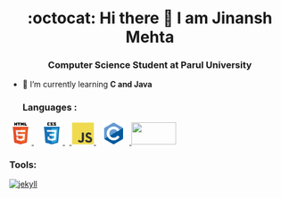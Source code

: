 <!--
**Jinansh230705/Jinansh230705** is a ✨ _special_ ✨ repository because its `README.md` (this file) appears on your GitHub profile.

Here are some ideas to get you started:

- 🔭 I’m currently working on ...
- 🌱 I’m currently learning ...
- 👯 I’m looking to collaborate on ...
- 🤔 I’m looking for help with ...
- 💬 Ask me about ...
- 📫 How to reach me: ...
- 😄 Pronouns: ...
- ⚡ Fun fact: ...
-->
<h1 align="center">:octocat: Hi there 👋 I am Jinansh Mehta</h1>
<h3 align="center">Computer Science Student at Parul University</h3>


- 🌱 I’m currently learning **C and Java**

  <h3 align="left"> Languages :</h3>
<p align="left"> 
<a href="https://www.w3.org/html/" target="_blank" rel="noreferrer"> <img src="res/html5-original-wordmark.svg" alt="html5" width="40" height="40"/> </a>&nbsp;&nbsp; 
<a href="https://www.w3schools.com/css/" target="_blank" rel="noreferrer"> <img src="res/css3-original-wordmark.svg" alt="css3" width="40" height="40"/> </a> &nbsp;&nbsp;<a href="https://developer.mozilla.org/en-US/docs/Web/JavaScript" target="_blank" rel="noreferrer"> <img src="res/javascript-original.svg" alt="javascript" width="40" height="40"/> </a>&nbsp;&nbsp; <a href="https://www.cprogramming.com/" target="_blank" rel="noreferrer"> <img src="res/c-original.svg" alt="c" width="40" height="40"/></a>&nbsp;&nbsp;<a href="https://java.com"> <img src="https://www.oracle.com/img/tech/cb88-java-logo-001.jpg" height="40" width="80"/></a></p>
<h3 align='left'> Tools:</h3>
<p align ="left">
  <a href="https://jekyllrb.com"><img src="https://jekyllrb.com/img/logo-2x.png" alt="jekyll" height="40" width="80"/></a>&nbsp;&nbsp;
</p>
